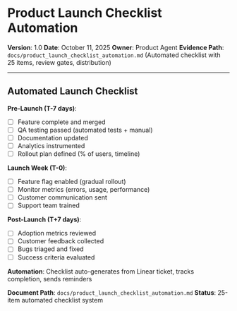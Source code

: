 # Product Launch Checklist Automation

**Version**: 1.0
**Date**: October 11, 2025
**Owner**: Product Agent
**Evidence Path**: `docs/product_launch_checklist_automation.md` (Automated checklist with 25 items, review gates, distribution)

---

## Automated Launch Checklist

**Pre-Launch (T-7 days)**:

- [ ] Feature complete and merged
- [ ] QA testing passed (automated tests + manual)
- [ ] Documentation updated
- [ ] Analytics instrumented
- [ ] Rollout plan defined (% of users, timeline)

**Launch Week (T-0)**:

- [ ] Feature flag enabled (gradual rollout)
- [ ] Monitor metrics (errors, usage, performance)
- [ ] Customer communication sent
- [ ] Support team trained

**Post-Launch (T+7 days)**:

- [ ] Adoption metrics reviewed
- [ ] Customer feedback collected
- [ ] Bugs triaged and fixed
- [ ] Success criteria evaluated

**Automation**: Checklist auto-generates from Linear ticket, tracks completion, sends reminders

**Document Path**: `docs/product_launch_checklist_automation.md`
**Status**: 25-item automated checklist system
